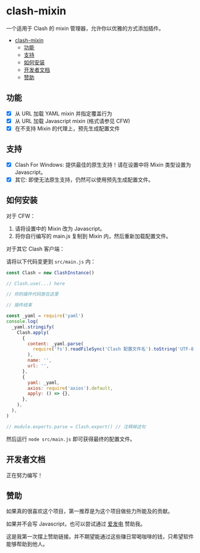 # clash-mixin

一个适用于 Clash 的 mixin 管理器，允许你以优雅的方式添加插件。

- [clash-mixin](#clash-mixin)
  - [功能](#功能)
  - [支持](#支持)
  - [如何安装](#如何安装)
  - [开发者文档](#开发者文档)
  - [赞助](#赞助)

## 功能

- [x] 从 URL 加载 YAML mixin 并指定覆盖行为
- [x] 从 URL 加载 Javascript mixin (格式请参见 CFW)
- [x] 在不支持 Mixin 的代理上，预先生成配置文件

## 支持

- [x] Clash For Windows: 提供最佳的原生支持！请在设置中将 Mixin 类型设置为 Javascript。
- [x] 其它: 即使无法原生支持，仍然可以使用预先生成配置文件。

## 如何安装

对于 CFW：

1. 请将设置中的 Mixin 改为 Javascript。
2. 将你自行编写的 main.js 复制到 Mixin 内，然后重新加载配置文件。

对于其它 Clash 客户端：

请将以下代码变更到 `src/main.js` 内：

```js
const Clash = new ClashInstance()

// Clash.use(...) here

// 你的插件代码放在这里

// 插件结束

const _yaml = require('yaml')
console.log(
  _yaml.stringify(
    Clash.apply(
      {
        content: _yaml.parse(
          require('fs').readFileSync('Clash 配置文件名').toString('UTF-8'),
        ),
        name: '',
        url: '',
      },
      {
        yaml: _yaml,
        axios: require('axios').default,
        apply: () => {},
      },
    ),
  ),
)

// module.exports.parse = Clash.export() // 注释掉这句
```

然后运行 `node src/main.js` 即可获得最终的配置文件。

## 开发者文档

正在努力编写！

## 赞助

如果真的很喜欢这个项目，第一推荐是为这个项目做些力所能及的贡献。

如果并不会写 Javascript，也可以尝试通过 [爱发电](https://afdian.net/a/FurryR/plan) 赞助我。

这是我第一次摆上赞助链接。并不期望能通过这些赚日常喝咖啡的钱，只希望软件能够帮助到他人。
